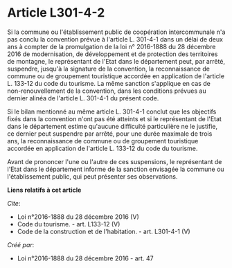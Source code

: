 # Article L301-4-2

Si la commune ou l'établissement public de coopération intercommunale n'a pas conclu la convention prévue à l'article L.
301-4-1 dans un délai de deux ans à compter de la promulgation de la loi n° 2016-1888 du 28 décembre 2016 de modernisation,
de développement et de protection des territoires de montagne, le représentant de l'Etat dans le département peut, par
arrêté, suspendre, jusqu'à la signature de la convention, la reconnaissance de commune ou de groupement touristique accordée
en application de l'article L. 133-12 du code du tourisme. La même sanction s'applique en cas de non-renouvellement de la
convention, dans les conditions prévues au dernier alinéa de l'article L. 301-4-1 du présent code. 

Si le bilan mentionné au même article L. 301-4-1 conclut que les objectifs fixés dans la convention n'ont pas été atteints et
si le représentant de l'Etat dans le département estime qu'aucune difficulté particulière ne le justifie, ce dernier peut
suspendre par arrêté, pour une durée maximale de trois ans, la reconnaissance de commune ou de groupement touristique
accordée en application de l'article L. 133-12 du code du tourisme. 

Avant de prononcer l'une ou l'autre de ces suspensions, le représentant de l'Etat dans le département informe de la sanction
envisagée la commune ou l'établissement public, qui peut présenter ses observations.

**Liens relatifs à cet article**

_Cite_:

  - Loi n°2016-1888 du 28 décembre 2016 (V)
  - Code du tourisme. - art. L133-12 (V)
  - Code de la construction et de l'habitation. - art. L301-4-1 (V)

_Créé par_:

  - Loi n°2016-1888 du 28 décembre 2016 - art. 47
